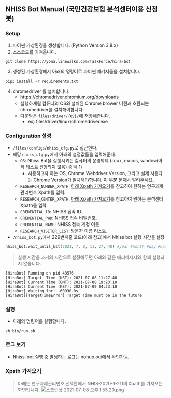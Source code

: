 ## NHISS Bot Manual (국민건강보험 분석센터이용 신청 봇)

### Setup

1. 파이썬 가상환경을 생성합니다. (Python Version 3.8.x)
2. 소스코드를 가져옵니다.
```
git clone https://yona.linewalks.com/TaskForce/hira-bot
```
3. 생성된 가상환경에서 아래의 명령어로 파이썬 패키지들을 설치합니다.
```
pip3 install -r requirements.txt
```
4. chromedriver 를 설치합니다.
    - https://chromedriver.chromium.org/downloads
    - 실행하게될 컴퓨터의 OS와 설치된 Chrome brower 버젼과 호환되는 chromedriver를 설치해야합니다.
    - 다운받은 `files/driver/{OS}/`에 저장해줍니다.
        - ex) files/driver/linux/chromedriver.exe

### Configuration 설정
- `/files/configs/nhiss_cfg.py`로 접근한다.
- 해당 `nhiss_cfg.py`에서 아래의 설정값들을 입력해준다.
    - `OS`: Nhiss Bot을 실행시키는 컴퓨터의 운영체제 (linux, macos, window(아직 테스트 진행되지 않음) 중 택 1)
        - 사용하고자 하는 OS, Chrome Webdriver Version, 그리고 실제 사용되는 Chrome Version가 일치해야합니다. 이 부분 문제시 알려주세요.
    - `RESEARCH_NUMBER_XPATH`: [아래 Xpath 가져오기](https://yona.linewalks.com/TaskForce/hira-bot/issue/5#yb-header-xpath-%EA%B0%80%EC%A0%B8%EC%98%A4%EA%B8%B0)를 참고하여 원하는 연구과제관리번호 Xpath를 입력.
    - `RESEARCH_CENTER_XPATH`: [아래 Xpath 가져오기](https://yona.linewalks.com/TaskForce/hira-bot/issue/5#yb-header-xpath-%EA%B0%80%EC%A0%B8%EC%98%A4%EA%B8%B0)를 참고하여 원하는 분석센터 Xpath를 입력.
    - `CREDENTIAL_ID`: NHISS 접속 ID.
    - `CREDENTIAL_PWD`: NHISS 접속 비밀번호.
    - `CREDENTIAL_NAME`: NHISS 접속 계정 이름.
    - `RESEARCH_VISITER_LIST`: 방문자 이름 리스트.
- `/nhiss_bot.py`에서 229번째줄 코드(아래 참고)에서 Nhiss bot 실행 시간을 설정
```python
nhiss_bot.wait_until_kst(2021, 7, 8, 11, 27, 40) #year #month #day #hour #minute #second
```
> 실행 시간을 과거의 시간으로 설정해두면 아래와 같은 에러메시지와 함께 실행되지 않습니다.
```
[HiraBot] Running on pid 43576
[HiraBot] Target  Time (KST): 2021-07-08 11:27:40             
[HiraBot] Current Time (GMT): 2021-07-08 19:23:10
[HiraBot] Current Time (KST): 2021-07-09 04:23:10
[HiraBot] Waiting for: -60930.0s                      
[HiraBot][TargetTimeError] Target Time must be in the future
```
### 실행
- 아래의 명렁어를 실행합니다.
```shell
sh bin/run.sh
```


### 로그 보기
- Nhiss-bot 실행 중 발생하는 로그는 nohup.out에서 확인가능.

### Xpath 가져오기
> 아래는 연구과제관리번호 선택란에서 NHIS-2020-1-211의 Xpath를 가져오는 화면입니다.
![스크린샷 2021-07-08 오후 1.53.20.png](/files/8316) 
